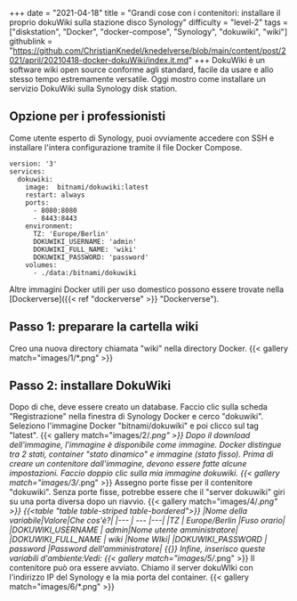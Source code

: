 +++
date = "2021-04-18"
title = "Grandi cose con i contenitori: installare il proprio dokuWiki sulla stazione disco Synology"
difficulty = "level-2"
tags = ["diskstation", "Docker", "docker-compose", "Synology", "dokuwiki", "wiki"]
githublink = "https://github.com/ChristianKnedel/knedelverse/blob/main/content/post/2021/april/20210418-docker-dokuWiki/index.it.md"
+++
DokuWiki è un software wiki open source conforme agli standard, facile da usare e allo stesso tempo estremamente versatile. Oggi mostro come installare un servizio DokuWiki sulla Synology disk station.
## Opzione per i professionisti
Come utente esperto di Synology, puoi ovviamente accedere con SSH e installare l'intera configurazione tramite il file Docker Compose.
```
version: '3'
services:
  dokuwiki:
    image:  bitnami/dokuwiki:latest
    restart: always
    ports:
      - 8080:8080
      - 8443:8443
    environment:
      TZ: 'Europe/Berlin'
      DOKUWIKI_USERNAME: 'admin'
      DOKUWIKI_FULL_NAME: 'wiki'
      DOKUWIKI_PASSWORD: 'password'
    volumes:
      - ./data:/bitnami/dokuwiki

```
Altre immagini Docker utili per uso domestico possono essere trovate nella [Dockerverse]({{< ref "dockerverse" >}} "Dockerverse").
## Passo 1: preparare la cartella wiki
Creo una nuova directory chiamata "wiki" nella directory Docker.
{{< gallery match="images/1/*.png" >}}

## Passo 2: installare DokuWiki
Dopo di che, deve essere creato un database. Faccio clic sulla scheda "Registrazione" nella finestra di Synology Docker e cerco "dokuwiki". Seleziono l'immagine Docker "bitnami/dokuwiki" e poi clicco sul tag "latest".
{{< gallery match="images/2/*.png" >}}
Dopo il download dell'immagine, l'immagine è disponibile come immagine. Docker distingue tra 2 stati, container "stato dinamico" e immagine (stato fisso). Prima di creare un contenitore dall'immagine, devono essere fatte alcune impostazioni. Faccio doppio clic sulla mia immagine dokuwiki.
{{< gallery match="images/3/*.png" >}}
Assegno porte fisse per il contenitore "dokuwiki". Senza porte fisse, potrebbe essere che il "server dokuwiki" giri su una porta diversa dopo un riavvio.
{{< gallery match="images/4/*.png" >}}
{{<table "table table-striped table-bordered">}}
|Nome della variabile|Valore|Che cos'è?|
|--- | --- |---|
|TZ	| Europe/Berlin	|Fuso orario|
|DOKUWIKI_USERNAME	| admin|Nome utente amministratore|
|DOKUWIKI_FULL_NAME |	wiki	|Nome WIki|
|DOKUWIKI_PASSWORD	| password	|Password dell'amministratore|
{{</table>}}
Infine, inserisco queste variabili d'ambiente:Vedi:
{{< gallery match="images/5/*.png" >}}
Il contenitore può ora essere avviato. Chiamo il server dokuWIki con l'indirizzo IP del Synology e la mia porta del container.
{{< gallery match="images/6/*.png" >}}
